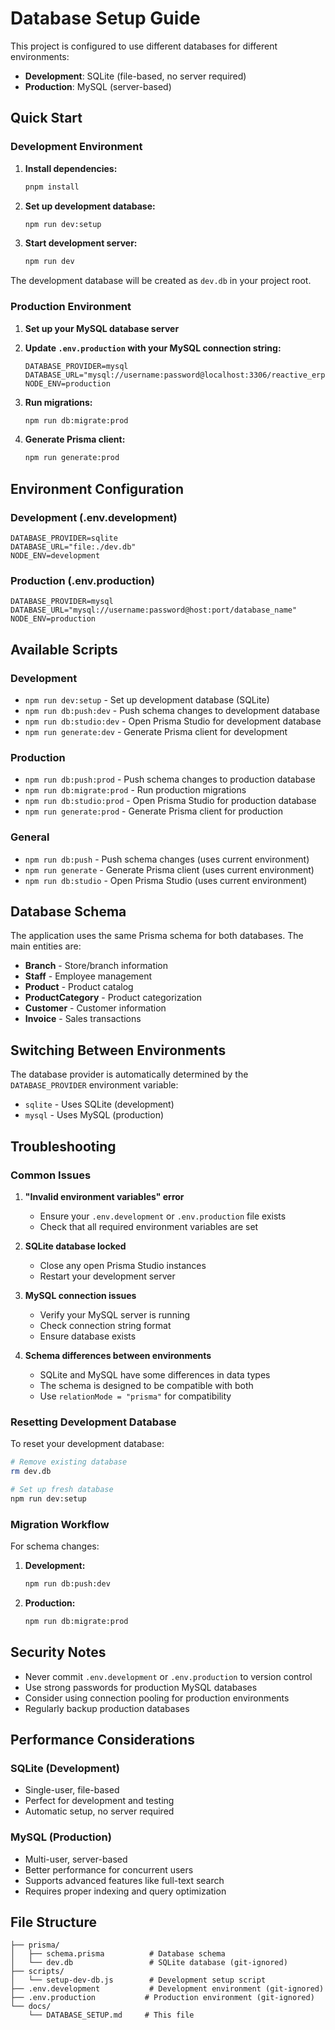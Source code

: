 # Database Setup Guide

This project is configured to use different databases for different environments:
- **Development**: SQLite (file-based, no server required)
- **Production**: MySQL (server-based)

## Quick Start

### Development Environment

1. **Install dependencies:**
   ```bash
   pnpm install
   ```

2. **Set up development database:**
   ```bash
   npm run dev:setup
   ```

3. **Start development server:**
   ```bash
   npm run dev
   ```

The development database will be created as `dev.db` in your project root.

### Production Environment

1. **Set up your MySQL database server**

2. **Update `.env.production` with your MySQL connection string:**
   ```env
   DATABASE_PROVIDER=mysql
   DATABASE_URL="mysql://username:password@localhost:3306/reactive_erp"
   NODE_ENV=production
   ```

3. **Run migrations:**
   ```bash
   npm run db:migrate:prod
   ```

4. **Generate Prisma client:**
   ```bash
   npm run generate:prod
   ```

## Environment Configuration

### Development (.env.development)
```env
DATABASE_PROVIDER=sqlite
DATABASE_URL="file:./dev.db"
NODE_ENV=development
```

### Production (.env.production)
```env
DATABASE_PROVIDER=mysql
DATABASE_URL="mysql://username:password@host:port/database_name"
NODE_ENV=production
```

## Available Scripts

### Development
- `npm run dev:setup` - Set up development database (SQLite)
- `npm run db:push:dev` - Push schema changes to development database
- `npm run db:studio:dev` - Open Prisma Studio for development database
- `npm run generate:dev` - Generate Prisma client for development

### Production
- `npm run db:push:prod` - Push schema changes to production database
- `npm run db:migrate:prod` - Run production migrations
- `npm run db:studio:prod` - Open Prisma Studio for production database
- `npm run generate:prod` - Generate Prisma client for production

### General
- `npm run db:push` - Push schema changes (uses current environment)
- `npm run generate` - Generate Prisma client (uses current environment)
- `npm run db:studio` - Open Prisma Studio (uses current environment)

## Database Schema

The application uses the same Prisma schema for both databases. The main entities are:

- **Branch** - Store/branch information
- **Staff** - Employee management
- **Product** - Product catalog
- **ProductCategory** - Product categorization
- **Customer** - Customer information
- **Invoice** - Sales transactions

## Switching Between Environments

The database provider is automatically determined by the `DATABASE_PROVIDER` environment variable:

- `sqlite` - Uses SQLite (development)
- `mysql` - Uses MySQL (production)

## Troubleshooting

### Common Issues

1. **"Invalid environment variables" error**
   - Ensure your `.env.development` or `.env.production` file exists
   - Check that all required environment variables are set

2. **SQLite database locked**
   - Close any open Prisma Studio instances
   - Restart your development server

3. **MySQL connection issues**
   - Verify your MySQL server is running
   - Check connection string format
   - Ensure database exists

4. **Schema differences between environments**
   - SQLite and MySQL have some differences in data types
   - The schema is designed to be compatible with both
   - Use `relationMode = "prisma"` for compatibility

### Resetting Development Database

To reset your development database:

```bash
# Remove existing database
rm dev.db

# Set up fresh database
npm run dev:setup
```

### Migration Workflow

For schema changes:

1. **Development:**
   ```bash
   npm run db:push:dev
   ```

2. **Production:**
   ```bash
   npm run db:migrate:prod
   ```

## Security Notes

- Never commit `.env.development` or `.env.production` to version control
- Use strong passwords for production MySQL databases
- Consider using connection pooling for production environments
- Regularly backup production databases

## Performance Considerations

### SQLite (Development)
- Single-user, file-based
- Perfect for development and testing
- Automatic setup, no server required

### MySQL (Production)
- Multi-user, server-based
- Better performance for concurrent users
- Supports advanced features like full-text search
- Requires proper indexing and query optimization

## File Structure

```
├── prisma/
│   ├── schema.prisma          # Database schema
│   └── dev.db                 # SQLite database (git-ignored)
├── scripts/
│   └── setup-dev-db.js        # Development setup script
├── .env.development           # Development environment (git-ignored)
├── .env.production           # Production environment (git-ignored)
└── docs/
    └── DATABASE_SETUP.md     # This file
```
